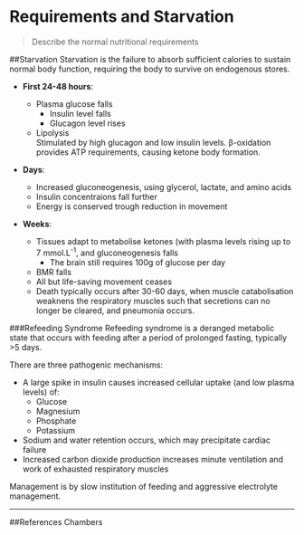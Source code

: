 # Requirements and Starvation
> Describe the normal nutritional requirements

##Starvation
Starvation is the failure to absorb sufficient calories to sustain normal body function, requiring the body to survive on endogenous stores.

* **First 24-48 hours**:
    * Plasma glucose falls
       * Insulin level falls
       * Glucagon level rises
    * Lipolysis  
Stimulated by high glucagon and low insulin levels. β-oxidation provides ATP requirements, causing ketone body formation.


* **Days**:
    * Increased gluconeogenesis, using glycerol, lactate, and amino acids
    * Insulin concentraions fall further
    * Energy is conserved trough reduction in movement


* **Weeks**:
    * Tissues adapt to metabolise ketones (with plasma levels rising up to 7 mmol.L<sup>-1</sup>, and gluconeogenesis falls
        * The brain still requires 100g of glucose per day
    * BMR falls
    * All but life-saving movement ceases
    * Death typically occurs after 30-60 days, when muscle catabolisation weaknens the respiratory muscles such that secretions can no longer be cleared, and pneumonia occurs.

###Refeeding Syndrome
Refeeding syndrome is a deranged metabolic state that occurs with feeding after a period of prolonged fasting, typically >5 days.

There are three pathogenic mechanisms:
* A large spike in insulin causes increased cellular uptake (and low plasma levels) of:
    * Glucose
    * Magnesium
    * Phosphate
    * Potassium
* Sodium and water retention occurs, which may precipitate cardiac failure
* Increased carbon dioxide production increases minute ventilation and work of exhausted respiratory muscles

Management is by slow institution of feeding and aggressive electrolyte management.

---
##References
Chambers